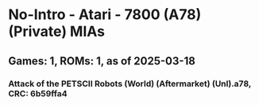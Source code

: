 # No-Intro - Atari - 7800 (A78) (Private) MIAs
## Games: 1, ROMs: 1, as of 2025-03-18

### Attack of the PETSCII Robots (World) (Aftermarket) (Unl).a78, CRC: 6b59ffa4
